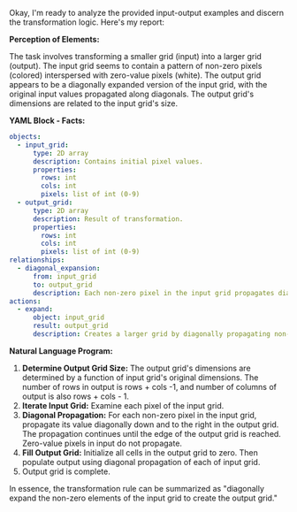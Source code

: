 Okay, I'm ready to analyze the provided input-output examples and discern the transformation logic. Here's my report:

**Perception of Elements:**

The task involves transforming a smaller grid (input) into a larger grid (output). The input grid seems to contain a pattern of non-zero pixels (colored) interspersed with zero-value pixels (white). The output grid appears to be a diagonally expanded version of the input grid, with the original input values propagated along diagonals. The output grid's dimensions are related to the input grid's size.

**YAML Block - Facts:**


```yaml
objects:
  - input_grid:
      type: 2D array
      description: Contains initial pixel values.
      properties:
        rows: int
        cols: int
        pixels: list of int (0-9)
  - output_grid:
      type: 2D array
      description: Result of transformation.
      properties:
        rows: int
        cols: int
        pixels: list of int (0-9)
relationships:
  - diagonal_expansion:
      from: input_grid
      to: output_grid
      description: Each non-zero pixel in the input grid propagates diagonally downwards and to the right in the output grid.
actions:
  - expand:
      object: input_grid
      result: output_grid
      description: Creates a larger grid by diagonally propagating non-zero pixel values.

```


**Natural Language Program:**

1.  **Determine Output Grid Size:** The output grid's dimensions are determined by a function of input grid's original dimensions. The number of rows in output is rows + cols -1, and number of columns of output is also rows + cols - 1.
2.  **Iterate Input Grid:** Examine each pixel of the input grid.
3.  **Diagonal Propagation:** For each non-zero pixel in the input grid, propagate its value diagonally down and to the right in the output grid. The propagation continues until the edge of the output grid is reached. Zero-value pixels in input do not propagate.
4.  **Fill Output Grid:** Initialize all cells in the output grid to zero. Then populate output using diagonal propagation of each of input grid.
5. Output grid is complete.

In essence, the transformation rule can be summarized as "diagonally expand the non-zero elements of the input grid to create the output grid."
